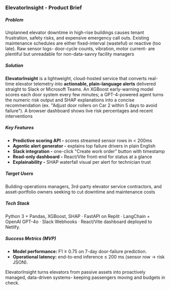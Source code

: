### **ElevatorInsight - Product Brief**



##### **Problem**

Unplanned elevator downtime in high-rise buildings causes tenant frustration, safety risks, and expensive emergency call outs. Existing maintenance schedules are either fixed-interval (wasteful) or reactive (too late). Raw sensor logs- door-cycle counts, vibration, motor current- are plentiful but unreadable for non-data-savvy facility managers



##### **Solution**

**ElevatorInsight** is a lightweight, cloud-hosted service that converts real-time elevator telemetry into **actionable, plain-language alerts** delivered straight to Slack or Microsoft Teams. An XGBoost early-warning model scores each door system every few minutes; a GPT-4-powered agent turns the numeric risk output and SHAP explanations into a concise recommendation (ex. "Adjust door rollers on Car 2 within 5 days to avoid failure"). A browser dashboard shows live risk percentages and recent interventions 



##### **Key Features**

* **Predictive scoring API -** scores streamed sensor rows in < 200ms
* **Agentic alert generator -** explains top failure drivers in plain English
* **Slack integration -** one-click "Create work order" button with timestamp
* **Read-only dashboard -** React/Vite front-end for status at a glance
* **Explainability -** SHAP waterfall visual per alert for technician trust



##### **Target Users**

Building-operations managers, 3rd-party elevator service contractors, and asset-portfolio owners seeking to cut downtime and maintenance costs 



##### **Tech Stack**

Python 3 + Pandas, XGBoost, SHAP · FastAPI on Replit · LangChain + OpenAI GPT-4o · Slack Webhooks · React/Vite dashboard deployed to Netlify.



##### **Success Metrics (MVP)**

* **Model performance:** F1 ≥ 0.75 on 7-day door-failure prediction.
* **Operational latency:** end-to-end inference ≤ 200 ms (sensor row → risk JSON).



ElevatorInsight turns elevators from passive assets into proactively managed, data-driven systems- keeping passengers moving and budgets in check.


